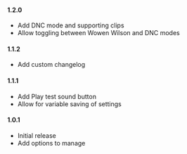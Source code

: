 #### 1.2.0
* Add DNC mode and supporting clips
* Allow toggling between Wowen Wilson and DNC modes

#### 1.1.2
* Add custom changelog

#### 1.1.1
* Add Play test sound button
* Allow for variable saving of settings

#### 1.0.1
* Initial release
* Add options to manage